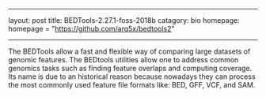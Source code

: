 ---
layout: post
title: BEDTools-2.27.1-foss-2018b
catagory: bio
homepage: homepage = "https://github.com/arq5x/bedtools2"
___
The BEDTools allow a fast and flexible way of comparing large datasets of genomic features. The BEDtools utilities allow one to address common genomics tasks such as finding feature overlaps and computing coverage. Its name is due to an historical reason because nowadays they can process the most commonly used feature file formats like: BED, GFF, VCF, and SAM.
